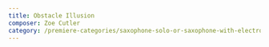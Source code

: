 ```yaml
---
title: Obstacle Illusion
composer: Zoe Cutler
category: /premiere-categories/saxophone-solo-or-saxophone-with-electronics-piano-or-orchestra
---
```

